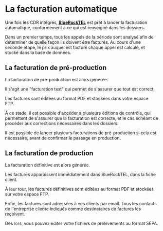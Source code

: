 # La facturation automatique

Une fois les CDR intégrés, [**BlueRockTEL**](http://bluerocktel.com) est prêt à lancer la facturation automatique, conformément à ce qui est renseigné dans les dossiers.

Dans un premier temps, tous les appels de la période sont analysé afin de déterminer de quelle façon ils doivent être facturés. Au cours d'une seconde étape, le prix auquel est facturé chaque appel est calculé, et stocké dans la base de données. 

## La facturation de pré-production
La facturation de pré-production est alors générée.

Il s'agit une "facturation test" qui permet de s'assurer que tout est correct.

Les factures sont éditées au format PDF et stockées dans votre espace FTP.

À ce stade, il est possible d'accéder à plusieurs éditions de contrôle, qui permettent de s'assurer que la facturation est correcte, et le cas échéant de procéder aux corrections nécessaires dans les dossiers.

Il est possible de lancer plusieurs facturations de pré-production si cela est nécessaire, avant de confirmer le passage en production.

## La facturation de production
La facturation définitive est alors générée.

Les factures apparaissent immédiatement dans BlueRockTEL, dans la fiche client.

À leur tour, les factures définitives sont éditées au format PDF et stockées sur votre espace FTP.

Enfin, les factures sont adressées à vos clients par email. Tous les contacts de l'entreprise cliente indiqués comme destinataires de factures les reçoivent.

Dès lors, vous pouvez éditer votre fichiers de prélèvements au format SEPA.